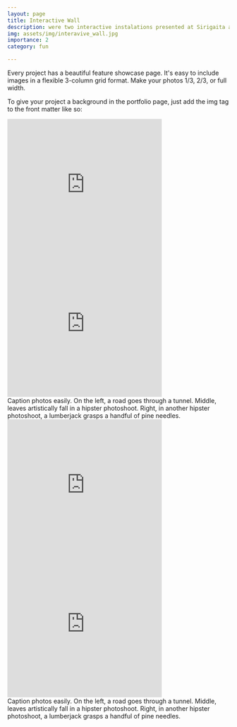 ```yaml
---
layout: page
title: Interactive Wall
description: were two interactive instalations presented at Sirigaita association and Lux Frágil. 
img: assets/img/interavive_wall.jpg
importance: 2
category: fun

---
```


Every project has a beautiful feature showcase page.
It's easy to include images in a flexible 3-column grid format.
Make your photos 1/3, 2/3, or full width.

To give your project a background in the portfolio page, just add the img tag to the front matter like so:

   

<div class="row">
    <div class="col-sm mt-6 mt-md-0">
        <iframe width="350" height="315" src="https://www.youtube.com/embed/qFJkMK4w8UM" title="YouTube video player" frameborder="0" allow="accelerometer; autoplay; clipboard-write; encrypted-media; gyroscope; picture-in-picture" allowfullscreen></iframe>
    </div>
    <div class="col-sm mt-6 mt-md-0">
        <iframe width="350" height="315" src="https://www.youtube.com/embed/iS7r7x5WSBo" title="YouTube video player" frameborder="0" allow="accelerometer; autoplay; clipboard-write; encrypted-media; gyroscope; picture-in-picture" allowfullscreen></iframe>
    </div>
</div>
<div class="caption">
    Caption photos easily. On the left, a road goes through a tunnel. Middle, leaves artistically fall in a hipster photoshoot. Right, in another hipster photoshoot, a lumberjack grasps a handful of pine needles.
</div>
<div class="row">
    <div class="col-sm mt-6 mt-md-0">
        <iframe width="350" height="315" src="https://www.youtube.com/embed/OMZL_5L3mlI" title="YouTube video player" frameborder="0" allow="accelerometer; autoplay; clipboard-write; encrypted-media; gyroscope; picture-in-picture" allowfullscreen></iframe>
    </div>
    <div class="col-sm mt-6 mt-md-0">
        <iframe width="350" height="315" src="https://www.youtube.com/embed/IX7vKHtkdbY" title="YouTube video player" frameborder="0" allow="accelerometer; autoplay; clipboard-write; encrypted-media; gyroscope; picture-in-picture" allowfullscreen></iframe>
    </div>
</div>
<div class="caption">
    Caption photos easily. On the left, a road goes through a tunnel. Middle, leaves artistically fall in a hipster photoshoot. Right, in another hipster photoshoot, a lumberjack grasps a handful of pine needles.
</div>